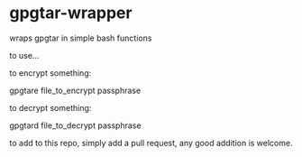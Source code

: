 # gpgtar-wrapper
wraps gpgtar in simple bash functions

to use...

to encrypt something:

gpgtare file_to_encrypt passphrase

to decrypt something:

gpgtard file_to_decrypt passphrase



to add to this repo, simply add a pull request, any good addition is welcome.
